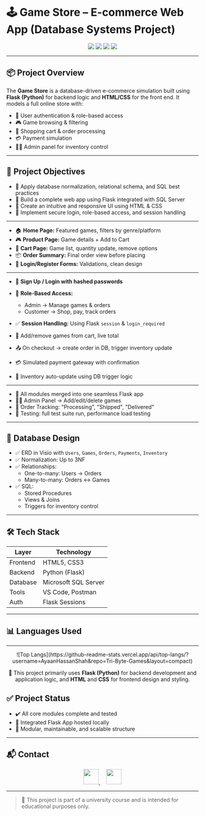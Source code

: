 # 🕹️ Game Store – E-commerce Web App (Database Systems Project)

<p align="center">
  <img src="https://img.shields.io/badge/Frontend-HTML%2FCSS-orange?style=for-the-badge&logo=html5" />
  <img src="https://img.shields.io/badge/Backend-Flask%20(Python)-blue?style=for-the-badge&logo=python" />
  <img src="https://img.shields.io/badge/Database-SQL%20Server-lightgrey?style=for-the-badge&logo=microsoftsqlserver" />
  <img src="https://img.shields.io/badge/Status-Completed-brightgreen?style=for-the-badge" />
</p>

---

## 📦 Project Overview

The **Game Store** is a database-driven e-commerce simulation built using **Flask (Python)** for backend logic and **HTML/CSS** for the front end. It models a full online store with:

- 🔐 User authentication & role-based access  
- 🎮 Game browsing & filtering  
- 🛒 Shopping cart & order processing  
- 💳 Payment simulation  
- 🧑‍💼 Admin panel for inventory control  

---

## 🎯 Project Objectives

- 🧠 Apply database normalization, relational schema, and SQL best practices  
- 🔗 Build a complete web app using Flask integrated with SQL Server  
- 🎨 Create an intuitive and responsive UI using HTML & CSS  
- 🔐 Implement secure login, role-based access, and session handling  

---





- 🏠 **Home Page:** Featured games, filters by genre/platform  
- 🎮 **Product Page:** Game details + Add to Cart  
- 🛒 **Cart Page:** Game list, quantity update, remove options  
- 📦 **Order Summary:** Final order view before placing  
- 🔐 **Login/Register Forms:** Validations, clean design  



---


- 🔐 **Sign Up / Login with hashed passwords**  
- 👥 **Role-Based Access:**  
  - Admin → Manage games & orders  
  - Customer → Shop, pay, track orders  
- ✅ **Session Handling:** Using Flask `session` & `login_required`  





- 🛒 Add/remove games from cart, live total  
- 📤 On checkout → create order in DB, trigger inventory update  
- 💳 Simulated payment gateway with confirmation  
- 🔄 Inventory auto-update using DB trigger logic  



---



- 🧰 All modules merged into one seamless Flask app  
- 🧑‍💼 Admin Panel → Add/edit/delete games  
- 🚚 Order Tracking: "Processing", "Shipped", "Delivered"  
- 🧪 Testing: full test suite run, performance load testing  



---

## 🧠 Database Design

- ✅ ERD in Visio with `Users`, `Games`, `Orders`, `Payments`, `Inventory`  
- ✅ Normalization: Up to 3NF  
- ✅ Relationships:  
  - One-to-many: Users → Orders  
  - Many-to-many: Orders ↔ Games  
- ✅ SQL:  
  - Stored Procedures  
  - Views & Joins  
  - Triggers for inventory control  

---

## 🛠️ Tech Stack

| Layer       | Technology          |
|-------------|---------------------|
| Frontend    | HTML5, CSS3         |
| Backend     | Python (Flask)      |
| Database    | Microsoft SQL Server|
| Tools       | VS Code, Postman    |
| Auth        | Flask Sessions |

---


## 📊 Languages Used
<hr>
<p align="center">
  ![Top Langs](https://github-readme-stats.vercel.app/api/top-langs/?username=AyaanHassanShah&repo=Tri-Byte-Games&layout=compact)
</p>

<p align="center">
  🔸 This project primarily uses <strong>Flask (Python)</strong> for backend development and application logic, and <strong>HTML</strong> and <strong>CSS</strong> for frontend design and styling.
</p>



## ✅ Project Status

- ✔️ All core modules complete and tested  
- 🚀 Integrated Flask App hosted locally  
- 🧩 Modular, maintainable, and scalable structure  

---

## 📬 Contact

<p align="center">
  <a href="https://www.linkedin.com/in/syed-ayaan-hassan-shah-4993a532a/" target="_blank">
    <img src="https://cdn.jsdelivr.net/gh/devicons/devicon/icons/linkedin/linkedin-original.svg" width="40" />
  </a>
  &nbsp;&nbsp;&nbsp;
  <a href="https://github.com/AyaanHassanShah" target="_blank">
    <img src="https://cdn.jsdelivr.net/gh/devicons/devicon/icons/github/github-original.svg" width="40" />
  </a>
</p>

---

> 📝 This project is part of a university course and is intended for educational purposes only.
